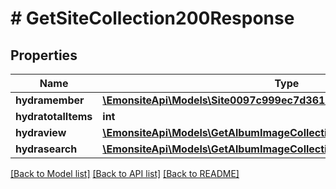 # # GetSiteCollection200Response

## Properties

Name | Type | Description | Notes
------------ | ------------- | ------------- | -------------
**hydramember** | [**\EmonsiteApi\Models\Site0097c999ec7d3611ad5fec647120ea72Jsonld[]**](Site0097c999ec7d3611ad5fec647120ea72Jsonld.md) |  |
**hydratotalItems** | **int** |  | [optional]
**hydraview** | [**\EmonsiteApi\Models\GetAlbumImageCollection200ResponseHydraView**](GetAlbumImageCollection200ResponseHydraView.md) |  | [optional]
**hydrasearch** | [**\EmonsiteApi\Models\GetAlbumImageCollection200ResponseHydraSearch**](GetAlbumImageCollection200ResponseHydraSearch.md) |  | [optional]

[[Back to Model list]](../../README.md#models) [[Back to API list]](../../README.md#endpoints) [[Back to README]](../../README.md)
